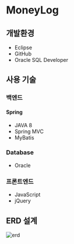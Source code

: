 # MoneyLog

## 개발환경
- Eclipse
- GitHub
- Oracle SQL Developer

## 사용 기술
### 백엔드
#### Spring
- JAVA 8
- Spring MVC
- MyBatis

### Database
- Oracle

### 프론트엔드
- JavaScript
- jQuery

## ERD 설계
![erd]([https://github.com/euiminnn/image-upload/blob/master/pduck-cutout.png](https://github.com/yesaroun/MoneyLog/blob/main/docs/DB%E1%84%86%E1%85%A9%E1%84%83%E1%85%A6%E1%86%AF%E1%84%85%E1%85%B5%E1%86%BC_%E1%84%86%E1%85%A5%E1%84%82%E1%85%B5%E1%84%85%E1%85%A9%E1%84%80%E1%85%B3.png?raw=true))

